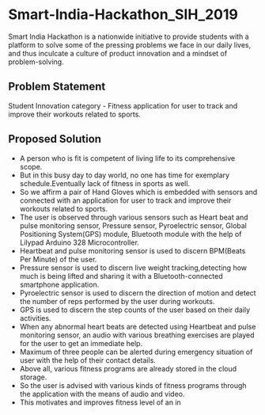 # Smart-India-Hackathon_SIH_2019
Smart India Hackathon is a nationwide initiative to provide students with a platform to solve some of the pressing problems we face in our daily lives, and thus inculcate a culture of product innovation and a mindset of problem-solving.

## Problem Statement
Student Innovation category - Fitness application for user to track and improve their workouts related to sports.

## Proposed Solution
- A person who is fit is competent of living life to its comprehensive scope. 
- But in this busy day to day world, no one has time for exemplary schedule.Eventually lack of fitness in sports as well. 
- So we affirm a pair of Hand Gloves which is embedded with sensors and connected with an application for user to track and improve their workouts related to sports. 
- The user is observed through various sensors such as Heart beat and pulse monitoring sensor, Pressure sensor, Pyroelectric sensor, Global Positioning System(GPS) module, Bluetooth module with the help of Lilypad Arduino 328 Microcontroller. 
- Heartbeat and pulse monitoring sensor is used to discern BPM(Beats Per Minute) of the user.
- Pressure sensor is used to discern live weight tracking,detecting how much is being lifted and sharing it with a Bluetooth-connected smartphone application. 
- Pyroelectric sensor is used to discern the direction of motion and detect the number of reps performed by the user during workouts. 
- GPS is used to discern the step counts of the user based on their daily activities. 
- When any abnormal heart beats are detected using Heartbeat and pulse monitoring sensor, an audio with various breathing exercises are played for the user to get an
immediate help. 
- Maximum of three people can be alerted during emergency situation of user with the help of their contact details. 
- Above all, various fitness programs are already stored in the cloud storage. 
- So the user is advised with various kinds of fitness programs through the application with the means of audio and video. 
- This motivates and improves fitness level of an in
